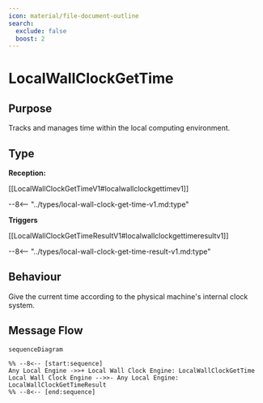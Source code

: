 ```yaml
---
icon: material/file-document-outline
search:
  exclude: false
  boost: 2
---
```


<div class="message" markdown>

# LocalWallClockGetTime

## Purpose

<!-- --8<-- [start:purpose] -->
Tracks and manages time within the local computing environment.
<!-- --8<-- [end:purpose] -->

## Type

<!-- --8<-- [start:type] -->
**Reception:**

[[LocalWallClockGetTimeV1#localwallclockgettimev1]]

--8<-- "../types/local-wall-clock-get-time-v1.md:type"

**Triggers**

[[LocalWallClockGetTimeResultV1#localwallclockgettimeresultv1]]

--8<-- "../types/local-wall-clock-get-time-result-v1.md:type"

<!-- --8<-- [end:type] -->

## Behaviour

<!-- --8<-- [start:behaviour] -->
Give the current time according to the physical machine's internal clock system.
<!-- --8<-- [end:behaviour] -->

## Message Flow

<!-- --8<-- [start:messages] -->
```mermaid
sequenceDiagram

%% --8<-- [start:sequence]
Any Local Engine ->>+ Local Wall Clock Engine: LocalWallClockGetTime
Local Wall Clock Engine -->>- Any Local Engine: LocalWallClockGetTimeResult
%% --8<-- [end:sequence]
```

<!-- --8<-- [end:messages] -->

</div>
